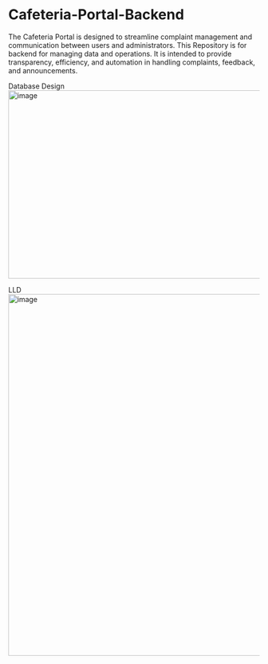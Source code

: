 # Cafeteria-Portal-Backend
The Cafeteria Portal is designed to streamline complaint management and communication  between users and administrators. This Repository is for  backend for managing data and operations. It is intended to provide transparency,  efficiency, and automation in handling complaints, feedback, and announcements. 

Database Design
<img width="588" height="378" alt="image" src="https://github.com/user-attachments/assets/6bdecbdd-c7d1-46c0-8d30-0ca51d29aa2d" />

LLD
<img width="563" height="726" alt="image" src="https://github.com/user-attachments/assets/4c180909-6fef-4d9b-9f98-55d1417cf56c" />

